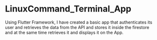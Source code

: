 # LinuxCommand_Terminal_App
Using Flutter Framework, I have created a basic app that authenticates its user and retrieves the data from the API and stores it inside the firestore and at the same time retrieves it and displays it on the App.
